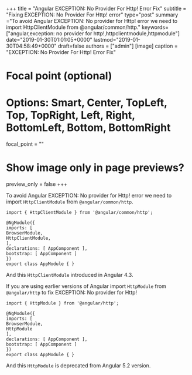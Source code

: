 +++
title = "Angular EXCEPTION: No Provider For Http! Error Fix"
subtitle = "Fixing EXCEPTION: No Provider For Http! error"
type="post"
summary ="To avoid Angular EXCEPTION: No provider for Http! error we need to import HttpClientModule from @angular/common/http."
keywords=["angular,exception: no provider for http!,httpclientmodule,httpmodule"]
date="2019-01-30T01:01:05+0000"
lastmod="2019-01-30T04:58:49+0000"
draft=false
authors = ["admin"]
[image]
  caption = "EXCEPTION: No Provider For Http! Error Fix"

  # Focal point (optional)
  # Options: Smart, Center, TopLeft, Top, TopRight, Left, Right, BottomLeft, Bottom, BottomRight
  focal_point = ""

  # Show image only in page previews?
  preview_only = false
+++

To avoid Angular EXCEPTION: No provider for Http! error we need to import `HttpClientModule` from `@angular/common/http`.

```
import { HttpClientModule } from '@angular/common/http';

@NgModule({
imports: [
BrowserModule,
HttpClientModule,
],
declarations: [ AppComponent ],
bootstrap: [ AppComponent ]
})
export class AppModule { }
```

And this `HttpClientModule` introduced in Angular 4.3.

If you are using earlier versions of Angular import `HttpModule` from `@angular/http` to fix EXCEPTION: No provider for Http!

```
import { HttpModule } from '@angular/http';

@NgModule({
imports: [
BrowserModule,
HttpModule
],
declarations: [ AppComponent ],
bootstrap: [ AppComponent ]
})
export class AppModule { }
```

And this `HttpModule` is deprecated from Angular 5.2 version.
